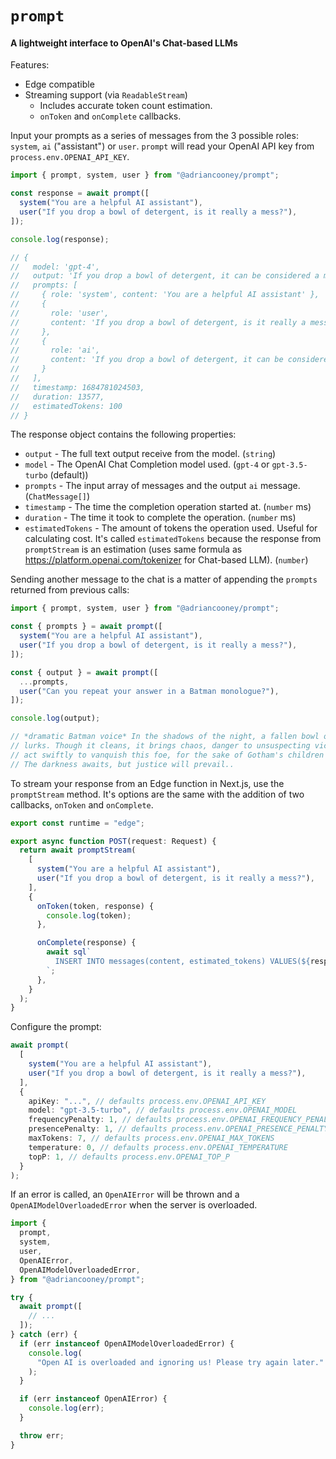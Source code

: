 # `prompt`

#### A lightweight interface to OpenAI's Chat-based LLMs

Features:

- Edge compatible
- Streaming support (via `ReadableStream`)
  - Includes accurate token count estimation.
  - `onToken` and `onComplete` callbacks.

Input your prompts as a series of messages from the 3 possible roles: `system`, `ai` ("assistant") or `user`. `prompt` will read your OpenAI API key from `process.env.OPENAI_API_KEY`.

```ts
import { prompt, system, user } from "@adriancooney/prompt";

const response = await prompt([
  system("You are a helpful AI assistant"),
  user("If you drop a bowl of detergent, is it really a mess?"),
]);

console.log(response);

// {
//   model: 'gpt-4',
//   output: 'If you drop a bowl of detergent, it can be considered a mess in the sense that it requires cleaning up. Although detergent is a cleaning agent, it can create slippery surfaces, pose a risk to children or pets who may ingest it, and potentially damage certain materials. It is important to clean up any spilled detergent promptly to avoid potential hazards.',
//   prompts: [
//     { role: 'system', content: 'You are a helpful AI assistant' },
//     {
//       role: 'user',
//       content: 'If you drop a bowl of detergent, is it really a mess?'
//     },
//     {
//       role: 'ai',
//       content: 'If you drop a bowl of detergent, it can be considered a mess in the sense that it requires cleaning up. Although detergent is a cleaning agent, it can create slippery surfaces, pose a risk to children or pets who may ingest it, and potentially damage certain materials. It is important to clean up any spilled detergent promptly to avoid potential hazards.'
//     }
//   ],
//   timestamp: 1684781024503,
//   duration: 13577,
//   estimatedTokens: 100
// }
```

The response object contains the following properties:

- `output` - The full text output receive from the model. (`string`)
- `model` - The OpenAI Chat Completion model used. (`gpt-4` or `gpt-3.5-turbo` (default))
- `prompts` - The input array of messages and the output `ai` message. (`ChatMessage[]`)
- `timestamp` - The time the completion operation started at. (`number` ms)
- `duration` - The time it took to complete the operation. (`number` ms)
- `estimatedTokens` - The amount of tokens the operation used. Useful for calculating cost. It's called `estimatedTokens` because the response from `promptStream` is an estimation (uses same formula as https://platform.openai.com/tokenizer for Chat-based LLM). (`number`)

Sending another message to the chat is a matter of appending the `prompts` returned from previous calls:

```ts
import { prompt, system, user } from "@adriancooney/prompt";

const { prompts } = await prompt([
  system("You are a helpful AI assistant"),
  user("If you drop a bowl of detergent, is it really a mess?"),
]);

const { output } = await prompt([
  ...prompts,
  user("Can you repeat your answer in a Batman monologue?"),
]);

console.log(output);

// *dramatic Batman voice* In the shadows of the night, a fallen bowl of detergent
// lurks. Though it cleans, it brings chaos, danger to unsuspecting victims. We must
// act swiftly to vanquish this foe, for the sake of Gotham's children and creatures.
// The darkness awaits, but justice will prevail..
```

To stream your response from an Edge function in Next.js, use the `promptStream` method. It's options are the same with the addition of two callbacks, `onToken` and `onComplete`.

```ts
export const runtime = "edge";

export async function POST(request: Request) {
  return await promptStream(
    [
      system("You are a helpful AI assistant"),
      user("If you drop a bowl of detergent, is it really a mess?"),
    ],
    {
      onToken(token, response) {
        console.log(token);
      },

      onComplete(response) {
        await sql`
          INSERT INTO messages(content, estimated_tokens) VALUES(${response.output}, ${response.estimatedTokens});
        `;
      },
    }
  );
}
```

Configure the prompt:

```ts
await prompt(
  [
    system("You are a helpful AI assistant"),
    user("If you drop a bowl of detergent, is it really a mess?"),
  ],
  {
    apiKey: "...", // defaults process.env.OPENAI_API_KEY
    model: "gpt-3.5-turbo", // defaults process.env.OPENAI_MODEL
    frequencyPenalty: 1, // defaults process.env.OPENAI_FREQUENCY_PENALTY
    presencePenalty: 1, // defaults process.env.OPENAI_PRESENCE_PENALTY
    maxTokens: 7, // defaults process.env.OPENAI_MAX_TOKENS
    temperature: 0, // defaults process.env.OPENAI_TEMPERATURE
    topP: 1, // defaults process.env.OPENAI_TOP_P
  }
);
```

If an error is called, an `OpenAIError` will be thrown and a `OpenAIModelOverloadedError` when the server is overloaded.

```ts
import {
  prompt,
  system,
  user,
  OpenAIError,
  OpenAIModelOverloadedError,
} from "@adriancooney/prompt";

try {
  await prompt([
    // ...
  ]);
} catch (err) {
  if (err instanceof OpenAIModelOverloadedError) {
    console.log(
      "Open AI is overloaded and ignoring us! Please try again later."
    );
  }

  if (err instanceof OpenAIError) {
    console.log(err);
  }

  throw err;
}
```
